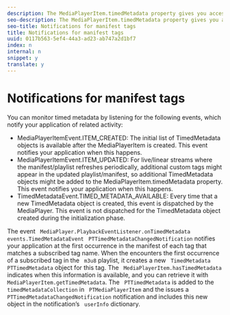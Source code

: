 ```yaml
---
description: The MediaPlayerItem.timedMetadata property gives you access to all the TimedMetadata objects created from playlist/manifest tags or from ID3 tags within the media stream. The MediaPlayerItem.hasTimedMetadata property indicates whether a subscribed custom tag is present in the current media. Q: To do-- I got this Short Description paragraph too late to check on the names of these things for Android and iOS. Come back later and figure it out, or ask.
seo-description: The MediaPlayerItem.timedMetadata property gives you access to all the TimedMetadata objects created from playlist/manifest tags or from ID3 tags within the media stream. The MediaPlayerItem.hasTimedMetadata property indicates whether a subscribed custom tag is present in the current media. Q: To do-- I got this Short Description paragraph too late to check on the names of these things for Android and iOS. Come back later and figure it out, or ask.
seo-title: Notifications for manifest tags
title: Notifications for manifest tags
uuid: 0117b563-5ef4-44a3-ad23-ab747a2d1bf7
index: n
internal: n
snippet: y
translate: y
---
```


# Notifications for manifest tags

<!-- WRITER: The DHLS version following is newer and probably more useful, but didn't have time to figure out the equivalent Android &amp; iOS version, so left them as they were for now. (1.3) Also didn't have time to figure out where to put the possibly-useful DHLS references within the Android/iOS version (that now won't appear int he doc). --> You can monitor timed metadata by listening for the following events, which notify your application of related activity: 
* MediaPlayerItemEvent.ITEM_CREATED: The initial list of TimedMetadata objects is available after the MediaPlayerItem is created. This event notifies your application when this happens.
* MediaPlayerItemEvent.ITEM_UPDATED: For live/linear streams where the manifest/playlist refreshes periodically, additional custom tags might appear in the updated playlist/manifest, so additional TimedMetadata objects might be added to the MediaPlayerItem.timedMetadata property. This event notifies your application when this happens.
* TimedMetadataEvent.TIMED_METADATA_AVAILABLE: Every time that a new TimedMetadata object is created, this event is dispatched by the MediaPlayer. This event is not dispatched for the TimedMetadata object created during the initialization phase.

The event ` MediaPlayer.PlaybackEventListener.onTimedMetadata` ` events.TimedMetadataEvent` ` PTTimedMetadataChangedNotification` notifies your application at the first occurrence in the manifest of each tag that matches a subscribed tag name. <!-- Q: I guessed about the DHLS event. --> 
When the  encounters the first occurrence of a subscribed tag in the ` m3u8` playlist, it creates a new ` TimedMetadata` ` PTTimedMetadata` object for this tag. 
The ` MediaPlayerItem.hasTimedMetadata` indicates when this information is available, and you can retrieve it with ` MediaPlayerItem.getTimedMetadata`. <!-- Q: The iOS version says this; what's the equivalent for Android? "The PTTimedMetadata is added to the timedMetadataCollection in PTMediaPlayerItem and the 
<ph conref="phrase_library_ios.xml#c_psdk_phrase-library/primetime-sdk-name">
  Phrase 
</ph> issues a PTTimedMetadataChangedNotification notification and includes this new object in the notification’s userInfo dictionary." --> 
The ` PTTimedMetadata` is added to the ` timedMetadataCollection` in ` PTMediaPlayerItem` and the  issues a ` PTTimedMetadataChangedNotification` notification and includes this new object in the notification’s ` userInfo` dictionary. 
